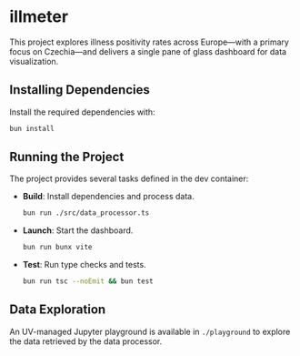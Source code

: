 # illmeter

This project explores illness positivity rates across Europe—with a primary focus on Czechia—and delivers a single pane of glass dashboard for data visualization.

## Installing Dependencies

Install the required dependencies with:
```bash
bun install
```

## Running the Project

The project provides several tasks defined in the dev container:

- **Build**: Install dependencies and process data.
    ```bash
    bun run ./src/data_processor.ts
    ```
    
- **Launch**: Start the dashboard.
    ```bash
    bun run bunx vite
    ```

- **Test**: Run type checks and tests.
    ```bash
    bun run tsc --noEmit && bun test
    ```

## Data Exploration

An UV-managed Jupyter playground is available in `./playground` to explore the data retrieved by the data processor.

